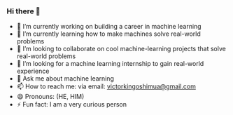 ### Hi there 👋



- 🔭 I’m currently working on building a career in machine learning
- 🌱 I’m currently learning how to make machines solve real-world problems 
- 👯 I’m looking to collaborate on cool machine-learning projects that solve real-world problems
- 🤔 I’m looking for a machine learning internship to gain real-world experience
- 💬 Ask me about machine learning
- 📫 How to reach me: via email: victorkingoshimua@gmail.com
- 😄 Pronouns: (HE, HIM)
- ⚡ Fun fact: I am a very curious person  
  
